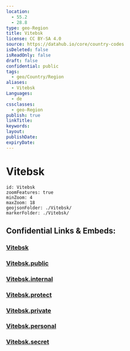 ```yaml
---
location:
  - 55.2
  - 28.8
type: geo-Region
title: Vitebsk
license: CC BY-SA 4.0
source: https://datahub.io/core/country-codes
isDeleted: false
isReadOnly: false
draft: false
confidential: public
tags:
  - geo/Country/Region
aliases:
  - Vitebsk
Languages:
  - de
cssclasses:
  - geo-Region
publish: true
linkTitle:
keywords:
layout:
publishDate:
expiryDate:
---
```


# Vitebsk

```leaflet
id: Vitebsk
zoomFeatures: true 
minZoom: 4 
maxZoom: 18
geojsonFolder: ./Vitebsk/
markerFolder: ./Vitebsk/
```


## Confidential Links & Embeds: 

### [Vitebsk](/_Standards/Earth/Continent/Europe/Europe~East/Belarus/Oblasts~Belarus/Vitebsk.md) 

### [Vitebsk.public](/_public/Earth/Continent/Europe/Europe~East/Belarus/Oblasts~Belarus/Vitebsk.public.md) 

### [Vitebsk.internal](/_internal/Earth/Continent/Europe/Europe~East/Belarus/Oblasts~Belarus/Vitebsk.internal.md) 

### [Vitebsk.protect](/_protect/Earth/Continent/Europe/Europe~East/Belarus/Oblasts~Belarus/Vitebsk.protect.md) 

### [Vitebsk.private](/_private/Earth/Continent/Europe/Europe~East/Belarus/Oblasts~Belarus/Vitebsk.private.md) 

### [Vitebsk.personal](/_personal/Earth/Continent/Europe/Europe~East/Belarus/Oblasts~Belarus/Vitebsk.personal.md) 

### [Vitebsk.secret](/_secret/Earth/Continent/Europe/Europe~East/Belarus/Oblasts~Belarus/Vitebsk.secret.md)

